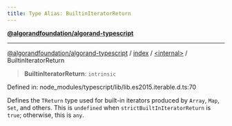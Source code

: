 ```yaml
---
title: Type Alias: BuiltinIteratorReturn
---
```


[**@algorandfoundation/algorand-typescript**](../../../README)

***

[@algorandfoundation/algorand-typescript](../../../README) / [index](../../README) / [\<internal\>](../README) / BuiltinIteratorReturn



> **BuiltinIteratorReturn**: `intrinsic`

Defined in: node\_modules/typescript/lib/lib.es2015.iterable.d.ts:70

Defines the `TReturn` type used for built-in iterators produced by `Array`, `Map`, `Set`, and others.
This is `undefined` when `strictBuiltInIteratorReturn` is `true`; otherwise, this is `any`.